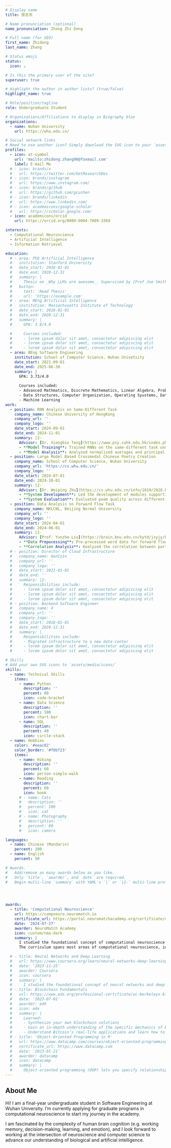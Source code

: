 ```yaml
---
# Display name
title: 张志东

# Name pronunciation (optional)
name_pronunciation: Zhang Zhi Dong

# Full name (for SEO)
first_name: Zhidong
last_name: Zhang

# Status emoji
status:
  icon: ☕️

# Is this the primary user of the site?
superuser: true

# Highlight the author in author lists? (true/false)
highlight_name: true

# Role/position/tagline
role: Undergraduate Student

# Organizations/Affiliations to display in Biography blox
organizations:
  - name: Wuhan University
    url: https://whu.edu.cn/

# Social network links
# Need to use another icon? Simply download the SVG icon to your `assets/media/icons/` folder.
profiles:
  - icon: at-symbol
    url: 'mailto:zhidong.zhang96@foxmail.com'
    label: E-mail Me
  # - icon: brands/x
  #   url: https://twitter.com/GetResearchDev
  # - icon: brands/instagram
  #   url: https://www.instagram.com/
  # - icon: brands/github
  #   url: https://github.com/gcushen
  # - icon: brands/linkedin
  #   url: https://www.linkedin.com/
  # - icon: academicons/google-scholar
  #   url: https://scholar.google.com/
  - icon: academicons/orcid
    url: https://orcid.org/0009-0004-7009-3369

interests:
  - Computational Neuroscience
  - Artificial Intelligence
  - Information Retrieval

education:
  # - area: PhD Artificial Intelligence
  #   institution: Stanford University
  #   date_start: 2016-01-01
  #   date_end: 2020-12-31
  #   summary: |
  #     Thesis on _Why LLMs are awesome_. Supervised by [Prof Joe Smith](https://example.com). Presented papers at 5 IEEE conferences with the contributions being published in 2 Springer journals.
  #   button:
  #     text: 'Read Thesis'
  #     url: 'https://example.com'
  # - area: MEng Artificial Intelligence
  #   institution: Massachusetts Institute of Technology
  #   date_start: 2016-01-01
  #   date_end: 2020-12-31
  #   summary: |
  #     GPA: 3.8/4.0

  #     Courses included:
  #     - lorem ipsum dolor sit amet, consectetur adipiscing elit
  #     - lorem ipsum dolor sit amet, consectetur adipiscing elit
  #     - lorem ipsum dolor sit amet, consectetur adipiscing elit
  - area: BEng Software Engieering
    institution: School of Computer Science, Wuhan Univetsity
    date_start: 2021-09-01
    date_end: 2025-06-30
    summary: |
      GPA: 3.73/4.0
      
      Courses included:
      - Advanced Mathmatics, Discrete Mathematics, Linear Algebra, Probability & Statistics.
      - Data Structures, Computer Organization, Operating Syustems, Database Systems, Computer Networks.
      - Machine Learning
work:
  - position: RNN Analysis on Same-Different Task 
    company_name: Chinese University of HongKong
    company_url: ''
    company_logo: ''
    date_start: 2024-09-01
    date_end: 2024-11-01
    summary: |2-
      Advisor: [Dr. Xiangbin Teng](https://www.psy.cuhk.edu.hk/index.php/component/sppagebuilder/?view=page&id=558)
      - **Model Training**: Trained RNNs on the same-different task under varying noise levels by neurogym, optiomizing the code for readability and extensibility.
      - **Model Analysis**: Analyzed normalized averages and principal components (PCA) of RNN hidden states, performed linear fitting of activities at different time points to stimuli values, and analyzed the temporal scope.
  - position: Large Model Based Crossmodal Chinese Poetry Creation
    company_name: School of Computer Science, Wuhan University
    company_url: 'https://cs.whu.edu.cn/'
    company_logo: ''
    date_start: 2024-07-01
    date_end: 2024-10-01
    summary: |2-
      Advisor: [Dr. Weiping Zhu](https://cs.whu.edu.cn/info/1019/2920.htm)
      - **System Development**: Led the development of modules supporting cross-modal text and image inputs, enhancing iterative optimization mechanisms.
      - **System Evaluation**: Evaluated poem quality across different input modalities and optimization on three poem sets.
  - position: Data Analysis on Forward Flow Task
    company_name: NKLCNL, Beijing Normal University
    company_url: ''
    company_logo: ''
    date_start: 2024-04-01
    date_end: 2024-06-01
    summary: |2-
      Advisor: [Prof. Yunzhe Liu](https://brain.bnu.edu.cn/kytd/jsyjy/Ljs/18e25c12984e48eb966932924b9b76c7.htm)
      - **Data Prepocessing**: Pre-processed word data for forward flow tasks, inserting seed words, removing duplicates, and generating embeddings.
      - **Correlation Analysis**: Analyzed the correlation between participants’ scale scores and statistical indicators, including sequence length, embedding similarity, optimality divergence, semantic distance range, and “forward flow”.
  # - position: Director of Cloud Infrastructure
  #   company_name: GenCoin
  #   company_url: ''
  #   company_logo: ''
  #   date_start: 2021-01-01
  #   date_end: ''
  #   summary: |2-
  #     Responsibilities include:
  #     - lorem ipsum dolor sit amet, consectetur adipiscing elit
  #     - lorem ipsum dolor sit amet, consectetur adipiscing elit
  #     - lorem ipsum dolor sit amet, consectetur adipiscing elit
  # - position: Backend Software Engineer
  #   company_name: X
  #   company_url: ''
  #   company_logo: ''
  #   date_start: 2016-01-01
  #   date_end: 2020-12-31
  #   summary: |
  #     Responsibilities include:
  #     - Migrated infrastructure to a new data center
  #     - lorem ipsum dolor sit amet, consectetur adipiscing elit
  #     - lorem ipsum dolor sit amet, consectetur adipiscing elit

# Skills
# Add your own SVG icons to `assets/media/icons/`
skills:
  - name: Technical Skills
    items:
      - name: Python
        description: ''
        percent: 80
        icon: code-bracket
      - name: Data Science
        description: ''
        percent: 100
        icon: chart-bar
      - name: SQL
        description: ''
        percent: 40
        icon: circle-stack
  - name: Hobbies
    color: '#eeac02'
    color_border: '#f0bf23'
    items:
      - name: Hiking
        description: ''
        percent: 60
        icon: person-simple-walk
      - name: Reading
        description: ''
        percent: 60
        icon: book
      # - name: Cats
      #   description: ''
      #   percent: 100
      #   icon: cat
      # - name: Photography
      #   description: ''
      #   percent: 80
      #   icon: camera

languages:
  - name: Chinese (Mandarin)
    percent: 100
  - name: English
    percent: 50

# Awards.
#   Add/remove as many awards below as you like.
#   Only `title`, `awarder`, and `date` are required.
#   Begin multi-line `summary` with YAML's `|` or `|2-` multi-line prefix and indent 2 spaces below.




awards:
  - title: 'Computational Neuroscience'
    url: https://compneuro.neuromatch.io
    certificate_url: https://portal.neuromatchacademy.org/certificate/d83ba21d-39f6-4a09-a00f-15e6efa22bcd
    date: '2024-07-27'
    awarder: NeuroMatch Academy
    icon: custom/nma-dark
    summary: |
      I studied the foundational concept of computational neuroscience through active learning in groups.
      The curriculum spans most areas of computational neuroscience, including Machine Learning, Dynamical Systems, Stochastic Processes, and how to model. To finish the course, I worked with partners on the project "Working Memory Capacity of RNN".

  # - title: Neural Networks and Deep Learning
  #   url: https://www.coursera.org/learn/neural-networks-deep-learning
  #   date: '2023-11-25'
  #   awarder: Coursera
  #   icon: coursera
  #   summary: |
  #     I studied the foundational concept of neural networks and deep learning. By the end, I was familiar with the significant technological trends driving the rise of deep learning; build, train, and apply fully connected deep neural networks; implement efficient (vectorized) neural networks; identify key parameters in a neural network’s architecture; and apply deep learning to your own applications.
  # - title: Blockchain Fundamentals
  #   url: https://www.edx.org/professional-certificate/uc-berkeleyx-blockchain-fundamentals
  #   date: '2023-07-01'
  #   awarder: edX
  #   icon: edx
  #   summary: |
  #     Learned:
  #     - Synthesize your own blockchain solutions
  #     - Gain an in-depth understanding of the specific mechanics of Bitcoin
  #     - Understand Bitcoin’s real-life applications and learn how to attack and destroy Bitcoin, Ethereum, smart contracts and Dapps, and alternatives to Bitcoin’s Proof-of-Work consensus algorithm
  # - title: 'Object-Oriented Programming in R'
  #   url: https://www.datacamp.com/courses/object-oriented-programming-with-s3-and-r6-in-r
  #   certificate_url: https://www.datacamp.com
  #   date: '2023-01-21'
  #   awarder: datacamp
  #   icon: datacamp
  #   summary: |
  #     Object-oriented programming (OOP) lets you specify relationships between functions and the objects that they can act on, helping you manage complexity in your code. This is an intermediate level course, providing an introduction to OOP, using the S3 and R6 systems. S3 is a great day-to-day R programming tool that simplifies some of the functions that you write. R6 is especially useful for industry-specific analyses, working with web APIs, and building GUIs.
---
```


## About Me

Hi! I am a final-year undergraduate student in Software Engineering at Wuhan University. I’m currently applying for graduate programs in computational neuroscience to start my journey in the academy. 

I am fascinated by the complexity of human brain cognition (e.g. working memory, decision-making, learning, and emotion), and I look forward to working at the intersection of neuroscience and computer science to advance our understanding of biological and artificial intelligence.

<!-- Chien Shiung Wu is a professor of artificial intelligence at the Stanford AI Lab. Her research interests include distributed robotics, mobile computing and programmable matter. She leads the Robotic Neurobiology group, which develops self-reconfiguring robots, systems of self-organizing robots, and mobile sensor networks. -->
